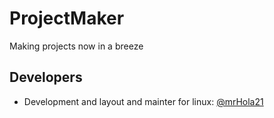 # ProjectMaker
Making projects now in a breeze
## Developers

- Development and layout and mainter for linux: [@mrHola21](https://github.com/mrHola21)

